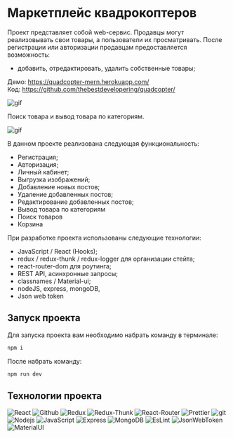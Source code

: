 # Маркетплейс квадрокоптеров

Проект представляет собой web-сервис. Продавцы могут реализовывать свои товары, а пользователи их просматривать. После регистрации или авторизации продавцам предоставляется возможность:

- добавить, отредактировать, удалить собственные товары;

Демо: https://quadcopter-mern.herokuapp.com/ <br/>
Код: https://github.com/thebestdevelopering/quadcopter/

![gif](https://github.com/thebestdevelopering/quadcopter/blob/main/client/public/1.gif?raw=true)

Поиск товара и вывод товара по категориям.

![gif](https://github.com/thebestdevelopering/quadcopter/blob/main/client/public/2.gif?raw=true)

В данном проекте реализована следующая функциональность:

- Регистрация;
- Авторизация;
- Личный кабинет;
- Выгрузка изображений;
- Добавление новых постов;
- Удаление добавленных постов;
- Редактирование добавленных постов;
- Вывод товара по категориям
- Поиск товаров
- Корзина

При разработке проекта использованы следующие технологии:

- JavaScript / React (Hooks);
- redux / redux-thunk / redux-logger для организации стейта;
- react-router-dom для роутинга;
- REST API, асинхронные запросы;
- classnames / Material-ui;
- nodeJS, express, mongoDB,
- Json web token

## Запуск проекта

Для запуска проекта вам необходимо набрать команду в терминале:

```javascript
npm i
```

После набрать команду:

```javascript
npm run dev
```

## Технологии проекта

<p>
  <img alt="React" src="https://img.shields.io/badge/-React-45b8d8?style=for-the-badge&logo=react&logoColor=white" />
  <img alt="Github" src="https://img.shields.io/badge/-Github-black?style=for-the-badge&logo=github&logoColor=white" />
  <img alt="Redux" src="https://img.shields.io/badge/-Redux-430098?style=for-the-badge&logo=redux&logoColor=white" />
  <img alt="Redux-Thunk" src="https://img.shields.io/badge/-Redux_Thunk-white?style=for-the-badge&logo=Redux&logoColor=430098" />
   <img alt="React-Router" src="https://img.shields.io/badge/-React_Router-black?style=for-the-badge&logo=react-router&logoColor=orange" />
  <img alt="Prettier" src="https://img.shields.io/badge/-Prettier-grey?style=for-the-badge&logo=Prettier&logoColor=orange" />
  <img alt="git" src="https://img.shields.io/badge/-Git-F05032?style=for-the-badge&logo=git&logoColor=white" />
  <img alt="Nodejs" src="https://img.shields.io/badge/-Nodejs-43853d?style=for-the-badge&logo=Node.js&logoColor=white" />
  <img alt="JavaScript" src="https://img.shields.io/badge/-JavaScript-yellow?style=for-the-badge&logo=JavaScript&logoColor=white" />
  <img alt="Express" src="https://img.shields.io/badge/-express-black?style=for-the-badge&logo=express&logoColor=white" />
    <img alt="MongoDB" src="https://img.shields.io/badge/-MongoDB-green?style=for-the-badge&logo=MongoDB&logoColor=white" />
    <img alt="EsLint" src="https://img.shields.io/badge/-EsLint-blue?style=for-the-badge&logo=EsLint&logoColor=white" />
    <img alt="JsonWebToken" src="https://img.shields.io/badge/-JsonWebToken-black?style=for-the-badge&logo=JsonWebToken&logoColor=white" />
    <img alt="MaterialUI" src="https://img.shields.io/badge/-MaterialUI-blue?style=for-the-badge&logo=MaterialUI&logoColor=white" />

  </p>
